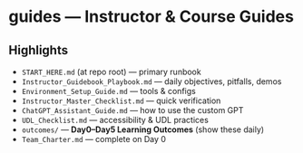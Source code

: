 # guides — Instructor & Course Guides

## Highlights
- `START_HERE.md` (at repo root) — primary runbook
- `Instructor_Guidebook_Playbook.md` — daily objectives, pitfalls, demos
- `Environment_Setup_Guide.md` — tools & configs
- `Instructor_Master_Checklist.md` — quick verification
- `ChatGPT_Assistant_Guide.md` — how to use the custom GPT
- `UDL_Checklist.md` — accessibility & UDL practices
- `outcomes/` — **Day0–Day5 Learning Outcomes** (show these daily)
- `Team_Charter.md` — complete on Day 0
